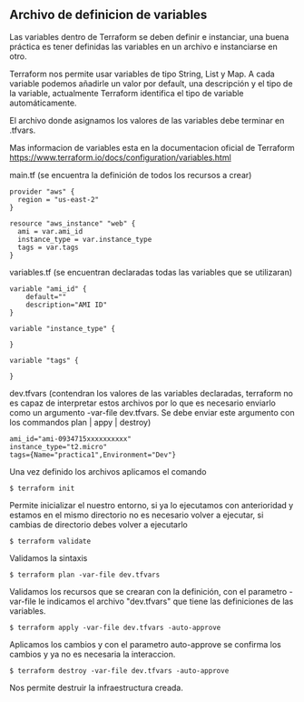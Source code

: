 ## Archivo de definicion de variables

Las variables dentro de Terraform se deben definir e instanciar, una buena práctica es tener definidas las variables en un archivo e instanciarse en otro.

Terraform nos permite usar variables de tipo String, List y Map. A cada variable podemos añadirle un valor por default, una descripción y el tipo de la variable, actualmente Terraform identifica el tipo de variable automáticamente.

El archivo donde asignamos los valores de las variables debe terminar en .tfvars.

Mas informacion de variables esta en la documentacion oficial de Terraform
https://www.terraform.io/docs/configuration/variables.html

main.tf (se encuentra la definición de todos los recursos a crear)
```
provider "aws" {
  region = "us-east-2"
}

resource "aws_instance" "web" {
  ami = var.ami_id    
  instance_type = var.instance_type
  tags = var.tags   
}
```

variables.tf (se encuentran declaradas todas las variables que se utilizaran)
```
variable "ami_id" {
    default=""
    description="AMI ID"   
}

variable "instance_type" {

}

variable "tags" {
  
}
```

dev.tfvars (contendran los valores de las variables declaradas, terraform no es capaz de interpretar estos archivos por lo que es necesario enviarlo como un argumento -var-file dev.tfvars. Se debe enviar este argumento con los commandos plan | appy | destroy)
```
ami_id="ami-0934715xxxxxxxxxx"
instance_type="t2.micro"
tags={Name="practica1",Environment="Dev"}
```

Una vez definido los archivos aplicamos el comando

```
$ terraform init
```
Permite inicializar el nuestro entorno, si ya lo ejecutamos con anterioridad y estamos en el mismo directorio no es necesario volver a ejecutar, si cambias de directorio debes volver a ejecutarlo

```
$ terraform validate
```
Validamos la sintaxis

```
$ terraform plan -var-file dev.tfvars
```
Validamos los recursos que se crearan con la definición, con el parametro -var-file le indicamos  el archivo "dev.tfvars" que tiene las definiciones de las variables.

```
$ terraform apply -var-file dev.tfvars -auto-approve
```
Aplicamos los cambios y con el parametro auto-approve se confirma los cambios y ya no es necesaria la interaccion.

```
$ terraform destroy -var-file dev.tfvars -auto-approve
```
Nos permite destruir la infraestructura creada.